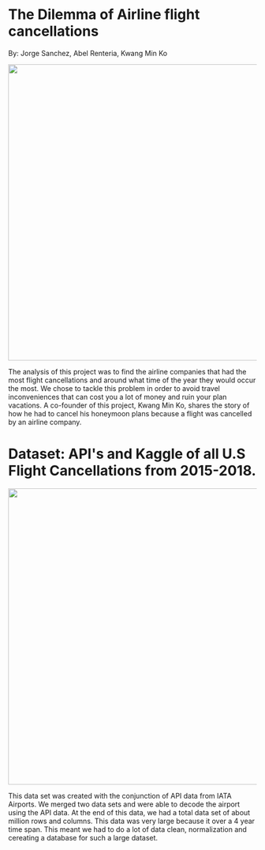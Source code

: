 # The Dilemma of Airline flight cancellations 

By: Jorge Sanchez, Abel Renteria, Kwang Min Ko 

<img src="static/images/airportimage1.png" width="600">  

The analysis of this project was to find the airline companies that had the most flight cancellations and around what time of the year they would occur the most. We chose to tackle this problem in order to avoid travel inconveniences that can cost you a lot of money and ruin your plan vacations. A co-founder of this project, Kwang Min Ko, shares the story of how he had to cancel his honeymoon plans because a flight was cancelled by an airline company.


# Dataset: API's and Kaggle of all U.S Flight Cancellations from 2015-2018. 

<img src="images/cancelledflights.png" width="600">  

This data set was created with the conjunction of API data from IATA Airports. We merged two data sets and were able to decode the airport using the API data. At the end of this data, we had a total data set of about million rows and columns. This data was very large because it over a 4 year time span. This meant we had to do a lot of data clean, normalization and cereating a database for such a large dataset.
